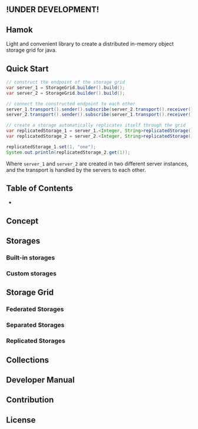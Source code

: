 !UNDER DEVELOPMENT!
---

Hamok
---
Light and convenient library to create a distributed in-memory object storage grid for java.

## Quick Start
```java
// construct the endpoint of the storage grid
var server_1 = StorageGrid.builder().build();
var server_2 = StorageGrid.builder().build();

// connect the constructed endpoint to each other
server_1.transport().sender().subscribe(server_2.transport().receiver())
server_2.transport().sender().subscribe(server_1.transport().receiver())

// create a storage automatically replicates itself through the grid
var replicatedStorage_1 = server_1.<Integer, String>replicatedStorage().setStorageId("my-distributed-storage").build();
var replicatedStorage_2 = server_2.<Integer, String>replicatedStorage().setStorageId("my-distributed-storage").build();

replicatedStorage_1.set(1, "one");
System.out.println(replicatedStorage_2.get(1));
```

Where `server_1` and `server_2` are created in two different server instances, and the transport is handled by the servers to each other.

## Table of Contents
* []()

## Concept

## Storages

### Built-in storages

### Custom storages

## Storage Grid

### Federated Storages

### Separated Storages

### Replicated Storages

## Collections

## Developer Manual

## Contribution

## License
